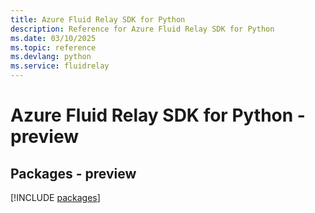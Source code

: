 ```yaml
---
title: Azure Fluid Relay SDK for Python
description: Reference for Azure Fluid Relay SDK for Python
ms.date: 03/10/2025
ms.topic: reference
ms.devlang: python
ms.service: fluidrelay
---
```

# Azure Fluid Relay SDK for Python - preview
## Packages - preview
[!INCLUDE [packages](fluid-relay-index.md)]